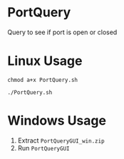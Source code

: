 # PortQuery
Query to see if port is open or closed
# Linux Usage
`chmod a+x PortQuery.sh`

`./PortQuery.sh`
# Windows Usage
1.  Extract `PortQueryGUI_win.zip`
2.  Run `PortQueryGUI`
